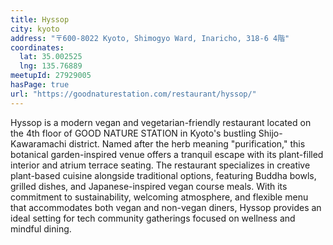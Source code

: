```yaml
---
title: Hyssop
city: kyoto
address: "〒600-8022 Kyoto, Shimogyo Ward, Inaricho, 318-6 4階"
coordinates:
  lat: 35.002525
  lng: 135.76889
meetupId: 27929005
hasPage: true
url: "https://goodnaturestation.com/restaurant/hyssop/"
---
```


Hyssop is a modern vegan and vegetarian-friendly restaurant located on the 4th floor of GOOD NATURE STATION in Kyoto's bustling Shijo-Kawaramachi district. Named after the herb meaning "purification," this botanical garden-inspired venue offers a tranquil escape with its plant-filled interior and atrium terrace seating. The restaurant specializes in creative plant-based cuisine alongside traditional options, featuring Buddha bowls, grilled dishes, and Japanese-inspired vegan course meals. With its commitment to sustainability, welcoming atmosphere, and flexible menu that accommodates both vegan and non-vegan diners, Hyssop provides an ideal setting for tech community gatherings focused on wellness and mindful dining.
